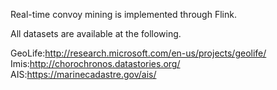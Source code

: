 Real-time convoy mining is implemented through Flink.

All datasets are available at the following.

GeoLife:http://research.microsoft.com/en-us/projects/geolife/
Imis:http://chorochronos.datastories.org/
AIS:https://marinecadastre.gov/ais/
